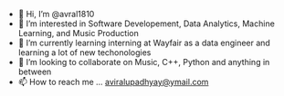 - 👋 Hi, I’m @avral1810
- 👀 I’m interested in Software Developement, Data Analytics, Machine Learning, and Music Production 
- 🌱 I’m currently learning interning at Wayfair as a data engineer and learning a lot of new techonologies
- 💞️ I’m looking to collaborate on Music, C++, Python and anything in between
- 📫 How to reach me ... aviralupadhyay@ymail.com
